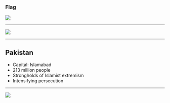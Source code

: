 ### Flag

![](https://upload.wikimedia.org/wikipedia/commons/3/32/Flag_of_Pakistan.svg)

---

![](https://upload.wikimedia.org/wikipedia/commons/b/b6/Pakistan_%28orthographic_projection%29.svg)

---

## Pakistan

-   Capital: Islamabad
-   213 million people
-   Strongholds of Islamist extremism
-   Intensifying persecution

---

![](https://player.vimeo.com/video/22671659)
